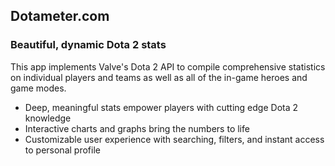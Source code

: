 ## Dotameter.com

### Beautiful, dynamic Dota 2 stats


This app implements Valve's Dota 2 API to compile comprehensive statistics on
individual players and teams as well as all of the in-game heroes and game modes.

* Deep, meaningful stats empower players with cutting edge Dota 2 knowledge
* Interactive charts and graphs bring the numbers to life
* Customizable user experience with searching, filters, and instant access to personal profile
